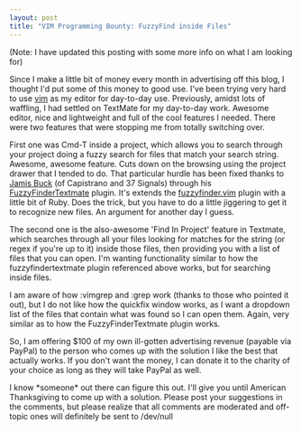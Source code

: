 ```yaml
--- 
layout: post
title: "VIM Programming Bounty: FuzzyFind inside Files"
---
```

<p>(Note: I have updated this posting with some more info on what I am looking for)</p>
<p>
Since I make a little bit of money every month in advertising off this blog, I thought I'd put some of this money to good use.  I've been trying very hard to use <a href="http://www.vim.org">vim</a> as my editor for day-to-day use.  Previously, amidst lots of waffling, I had settled on TextMate for my day-to-day work.  Awesome editor, nice and lightweight and full of the cool features I needed.  There were two features that were stopping me from totally switching over.
</p>
<p>
First one was Cmd-T inside a project, which allows you to search through your project doing a fuzzy search for files that match your search string.  Awesome, awesome feature.  Cuts down on the browsing using the project drawer that I tended to do.  That particular hurdle has been fixed thanks to <a href="http://weblog.jamisbuck.org">Jamis Buck</a> (of Capistrano and 37 Signals) through his <a href="http://weblog.jamisbuck.org/2008/10/10/coming-home-to-vim">FuzzyFinderTextmate</a> plugin.  It's extends the <a href="http://www.vim.org/scripts/script.php?script_id=1984">fuzzyfinder.vim</a> plugin with a little bit of Ruby.  Does the trick, but you have to do a little jiggering to get it to recognize new files. An argument for another day I guess.
</p>
<p>
The second one is the also-awesome 'Find In Project' feature in Textmate, which searches through all your files looking for matches for the string (or regex if you're up to it) inside those files, then providing you with a list of files that you can open.  I'm wanting functionality similar to how the fuzzyfindertextmate plugin referenced above works, but for searching inside files.
</p>
<p>I am aware of how :vimgrep and :grep work (thanks to those who pointed it out), but I do not like how the quickfix window works, as I want a dropdown list of the files that contain what was found so I can open them.  Again, very similar as to how the FuzzyFinderTextmate plugin works.
</p>
<p>
So, I am offering $100 of my own ill-gotten advertising revenue (payable via PayPal) to the person who comes up with the solution I like the best that actually works.  If you don't want the money, I can donate it to the charity of your choice as long as they will take PayPal as well.
</p>
 <p>
I know *someone* out there can figure this out.  I'll give you until American Thanksgiving to come up with a solution.  Please post your suggestions in the comments, but please realize that all comments are moderated and off-topic ones will definitely be sent to /dev/null
</p>
